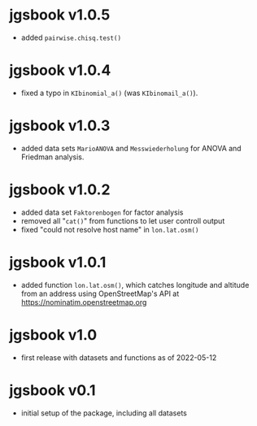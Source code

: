 # jgsbook v1.0.5

* added `pairwise.chisq.test()`

# jgsbook v1.0.4

* fixed a typo in `KIbinomial_a()` (was `KIbinomail_a()`).

# jgsbook v1.0.3

* added data sets `MarioANOVA` and `Messwiederholung` for ANOVA and Friedman analysis.

# jgsbook v1.0.2

* added data set `Faktorenbogen` for factor analysis
* removed all "`cat()`" from functions to let user controll output
* fixed "could not resolve host name" in `lon.lat.osm()`


# jgsbook v1.0.1

* added function `lon.lat.osm()`, which catches longitude and altitude from an address using OpenStreetMap's API at <https://nominatim.openstreetmap.org>

# jgsbook v1.0

* first release with datasets and functions as of 2022-05-12

# jgsbook v0.1

* initial setup of the package, including all datasets

